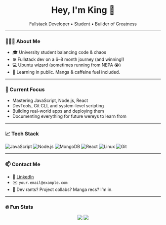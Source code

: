 <h1 align="center">Hey, I'm King 👑</h1>
<p align="center">Fullstack Developer • Student • Builder of Greatness</p>

---

### 🧑🏽‍💻 About Me

- 🎓 University student balancing code & chaos
- ⚙️ Fullstack dev on a 6–8 month journey (and winning!)
- 💻 Ubuntu wizard (sometimes running from NEPA 😭)
- 💬 Learning in public. Manga & caffeine fuel included.

---

### 🚀 Current Focus

- Mastering JavaScript, Node.js, React
- DevTools, Git CLI, and system-level scripting
- Building real-world apps and deploying them
- Documenting everything for future wereys to learn from

---

### 📈 Tech Stack

![JavaScript](https://img.shields.io/badge/-JavaScript-black?style=flat-square&logo=javascript)
![Node.js](https://img.shields.io/badge/-Node.js-black?style=flat-square&logo=node.js)
![MongoDB](https://img.shields.io/badge/-MongoDB-black?style=flat-square&logo=mongodb)
![React](https://img.shields.io/badge/-React-black?style=flat-square&logo=react)
![Linux](https://img.shields.io/badge/-Linux-black?style=flat-square&logo=linux)
![Git](https://img.shields.io/badge/-Git-black?style=flat-square&logo=git)

---

### 📫 Contact Me

- 🔗 [LinkedIn](https://linkedin.com/in/your-profile)
- ✉️ `your.email@example.com`
- 💬 Dev rants? Project collabs? Manga recs? I’m in.

---

### 🔥 Fun Stats

<p align="center">
  <img src="https://github-readme-stats.vercel.app/api?username=King-Code-938&show_icons=true&theme=radical" />
  <img src="https://github-readme-stats.vercel.app/api/top-langs/?username=King-Code-938&layout=compact&theme=radical" />
</p>
